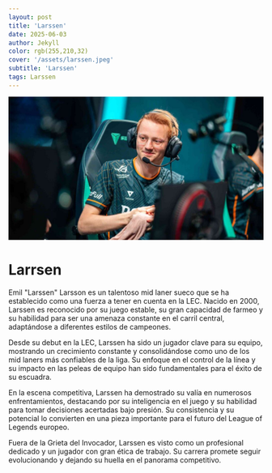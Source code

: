 ```yaml
---
layout: post
title: 'Larssen'
date: 2025-06-03
author: Jekyll
color: rgb(255,210,32)
cover: '/assets/larssen.jpeg'
subtitle: 'Larssen'
tags: Larssen
---
```



![Larrsen](/assets/larssen.jpeg)
# Larrsen

Emil "Larssen" Larsson es un talentoso mid laner sueco que se ha establecido como una fuerza a tener en cuenta en la LEC. Nacido en 2000, Larssen es reconocido por su juego estable, su gran capacidad de farmeo y su habilidad para ser una amenaza constante en el carril central, adaptándose a diferentes estilos de campeones.

Desde su debut en la LEC, Larssen ha sido un jugador clave para su equipo, mostrando un crecimiento constante y consolidándose como uno de los mid laners más confiables de la liga. Su enfoque en el control de la línea y su impacto en las peleas de equipo han sido fundamentales para el éxito de su escuadra.

En la escena competitiva, Larssen ha demostrado su valía en numerosos enfrentamientos, destacando por su inteligencia en el juego y su habilidad para tomar decisiones acertadas bajo presión. Su consistencia y su potencial lo convierten en una pieza importante para el futuro del League of Legends europeo.

Fuera de la Grieta del Invocador, Larssen es visto como un profesional dedicado y un jugador con gran ética de trabajo. Su carrera promete seguir evolucionando y dejando su huella en el panorama competitivo.